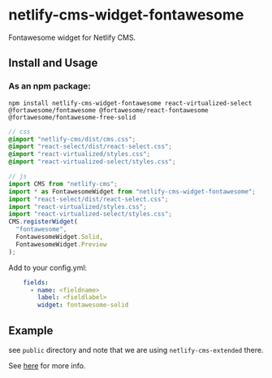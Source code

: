# netlify-cms-widget-fontawesome

Fontawesome widget for Netlify CMS.

## Install and Usage

### As an npm package:

```shell
npm install netlify-cms-widget-fontawesome react-virtualized-select @fortawesome/fontawesome @fortawesome/react-fontawesome @fortawesome/fontawesome-free-solid
```

```scss
// css
@import "netlify-cms/dist/cms.css";
@import "react-select/dist/react-select.css";
@import "react-virtualized/styles.css";
@import "react-virtualized-select/styles.css";
```

```js
// js
import CMS from "netlify-cms";
import * as FontawesomeWidget from "netlify-cms-widget-fontawesome";
import "react-select/dist/react-select.css";
import "react-virtualized/styles.css";
import "react-virtualized-select/styles.css";
CMS.registerWidget(
  "fontawesome",
  FontawesomeWidget.Solid,
  FontawesomeWidget.Preview
);
```

Add to your config.yml:

```yaml
    fields:
      - name: <fieldname>
        label: <fieldlabel>
        widget: fontawesome-solid
```

## Example

see `public` directory and note that we are using `netlify-cms-extended` there.

See [here](https://github.com/netlify/netlify-cms/pull/1292)
for more info.
